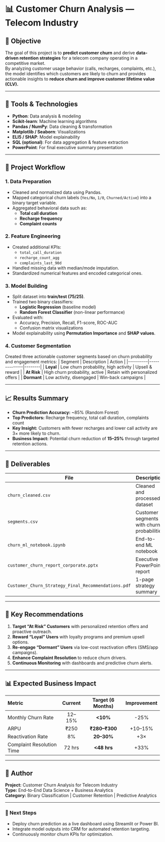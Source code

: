 # 📊 Customer Churn Analysis — Telecom Industry

## 🧠 Objective
The goal of this project is to **predict customer churn** and derive **data-driven retention strategies** for a telecom company operating in a competitive market.  
By analyzing customer usage behavior (calls, recharges, complaints, etc.), the model identifies which customers are likely to churn and provides actionable insights to **reduce churn and improve customer lifetime value (CLV).**

---

## 🧰 Tools & Technologies
- **Python**: Data analysis & modeling  
- **Scikit-learn**: Machine learning algorithms  
- **Pandas / NumPy**: Data cleaning & transformation  
- **Matplotlib / Seaborn**: Visualizations  
- **ELI5 / SHAP**: Model explainability  
- **SQL (optional)**: For data aggregation & feature extraction  
- **PowerPoint**: For final executive summary presentation  

---

## 🧩 Project Workflow

### 1. Data Preparation
- Cleaned and normalized data using Pandas.  
- Mapped categorical churn labels (`Yes/No`, `1/0`, `Churned/Active`) into a binary target variable.  
- Aggregated behavioral data such as:
  - **Total call duration**
  - **Recharge frequency**
  - **Complaint counts**

### 2. Feature Engineering
- Created additional KPIs:
  - `total_call_duration`
  - `recharge_count_agg`
  - `complaints_last_90d`
- Handled missing data with median/mode imputation.
- Standardized numerical features and encoded categorical ones.

### 3. Model Building
- Split dataset into **train/test (75/25)**.
- Trained two binary classifiers:
  - **Logistic Regression** (baseline model)
  - **Random Forest Classifier** (non-linear performance)
- Evaluated with:
  - Accuracy, Precision, Recall, F1-score, ROC-AUC
  - Confusion matrix visualizations
- Model explainability using **Permutation Importance** and **SHAP values**.

### 4. Customer Segmentation
Created three actionable customer segments based on churn probability and engagement metrics:
| Segment | Description | Action |
|----------|--------------|--------|
| **Loyal** | Low churn probability, high activity | Upsell & reward |
| **At Risk** | High churn probability, active | Retain with personalized offers |
| **Dormant** | Low activity, disengaged | Win-back campaigns |

---

## 📈 Results Summary
- **Churn Prediction Accuracy:** ~85% (Random Forest)  
- **Top Predictors:** Recharge frequency, total call duration, complaints count  
- **Key Insight:** Customers with fewer recharges and lower call activity are 3× more likely to churn.  
- **Business Impact:** Potential churn reduction of **15–25%** through targeted retention actions.

---

## 🧾 Deliverables
| File | Description |
|------|--------------|
| `churn_cleaned.csv` | Cleaned and processed dataset |
| `segments.csv` | Customer segments with churn probabilities |
| `churn_ml_notebook.ipynb` | End-to-end ML notebook |
| `customer_churn_report_corporate.pptx` | Executive PowerPoint report |
| `Customer_Churn_Strategy_Final_Recommendations.pdf` | 1-page strategy summary |

---

## 🚀 Key Recommendations
1. **Target “At Risk” Customers** with personalized retention offers and proactive outreach.  
2. **Reward “Loyal” Users** with loyalty programs and premium upsell options.  
3. **Re-engage “Dormant” Users** via low-cost reactivation offers (SMS/app campaigns).  
4. **Enhance Complaint Resolution** to reduce churn drivers.  
5. **Continuous Monitoring** with dashboards and predictive churn alerts.

---

## 📊 Expected Business Impact
| Metric | Current | Target (6 Months) | Improvement |
|:--------|:--------:|:----------------:|:------------:|
| Monthly Churn Rate | 12–15% | **<10%** | -25% |
| ARPU | ₹250 | **₹280–₹300** | +10–15% |
| Reactivation Rate | 8% | **20–30%** | +3× |
| Complaint Resolution Time | 72 hrs | **<48 hrs** | +33% |

---

## 🧾 Author
**Project:** Customer Churn Analysis for Telecom Industry  
**Type:** End-to-End Data Science + Business Analytics  
**Category:** Binary Classification | Customer Retention | Predictive Analytics

---

### 🏁 Next Steps
- Deploy churn prediction as a live dashboard using Streamlit or Power BI.  
- Integrate model outputs into CRM for automated retention targeting.  
- Continuously monitor churn KPIs for optimization.
